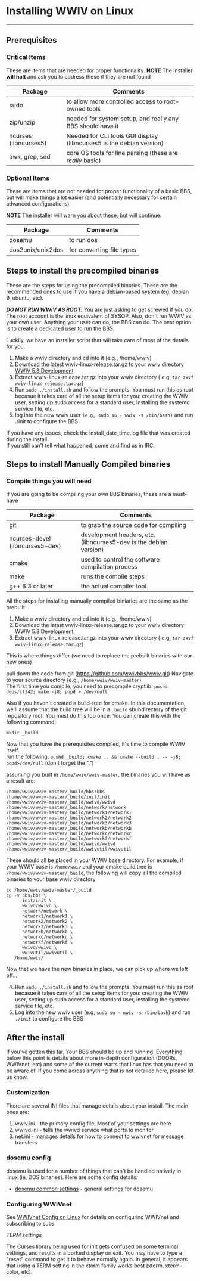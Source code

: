 # Installing WWIV on Linux
***

## Prerequisites

### Critical Items
These are items that are needed for proper functionality.
**NOTE** The installer **will halt** and ask you to address these if they are not found

Package | Comments
------- | ----------
sudo | to allow more controlled access to root-owned tools
zip/unzip | needed for system setup, and really any BBS should have it
ncurses (libncurses5)| Needed for CLI tools GUI display (libncurses5 is the debian version)
awk, grep, sed | core OS tools for line parsing (these are _really_ basic)


### Optional Items
These are items that are not needed for proper functionality of a basic BBS, but will make things
a lot easier (and potentially necessary for certain advanced configurations).

**NOTE** The installer will warn you about these, but will continue.

Package | Comments
------- | ----------
dosemu | to run dos|based doors and utilities  
dos2unix/unix2dos | for converting file types  


## Steps to install the precompiled binaries

These are the steps for using the precompiled binaries.  These are the
recommended ones to use if you have a debian-based system (eg, debian 9,
ubuntu, etc).

_**DO NOT RUN WWIV AS ROOT.**_ You are just asking to get screwed if you do.
The root account is the linux equivalent of SYSOP. Also, don't run WWIV
as your own user. Anything your user can do, the BBS can do. The best
option is to create a dedicated user to run the BBS.

Luckily, we have an installer script that will take care of most of the details for you.

1. Make a wwiv directory and cd into it (e.g., /home/wwiv)   
2. Download the latest wwiv-linux-release.tar.gz to your wwiv directory  
  [WWIV 5.3 Development](https://build.wwivbbs.org/jenkins/job/wwiv/label=linux/lastSuccessfulBuild/)  
3. Extract wwiv-linux-release.tar.gz into your wwiv directory ( e.g, ``tar zxvf wwiv-linux-release.tar.gz``) 
4. Run ``sudo ./install.sh`` and follow the prompts.  You must run this as root becasue it takes care of
   all the setup items for you: creating the WWIV user, setting up sudo access for a standard user, installing
   the systemd service file, etc.  
5. log into the new wwiv user ``(e.g, sudo su - wwiv -s /bin/bash)`` and run ./init to configure the BBS 

If you have any issues, check the install_date_time.log file that was created during the install.  
If you still can't tell what happened, come and find us in IRC.



## Steps to install Manually Compiled binaries

### Compile things you will need  
If you are going to be compiling your own BBS binaries, these are a must-have

Package | Comments
------- | ----------
git |  to grab the source code for compiling  
ncurses-devel (libncurses5-dev) | development headers, etc.  (libncurses5-dev is the debian version)
cmake | used to control the software compilation process
make | runs the compile steps
g++ 6.3 or later | the actual compiler tool


All the steps for installing manually compiled biniaries are the same as the prebuilt

1. Make a wwiv directory and cd into it (e.g., /home/wwiv)   
2. Download the latest wwiv-linux-release.tar.gz to your wwiv directory  
  [WWIV 5.3 Development](https://build.wwivbbs.org/jenkins/job/wwiv/label=linux/lastSuccessfulBuild/)  
3. Extract wwiv-linux-release.tar.gz into your wwiv directory ( e.g, ``tar zxvf wwiv-linux-release.tar.gz``) 


This is where things differ (we need to replace the prebuilt binaries with our new ones)


pull down the code from git (https://github.com/wwivbbs/wwiv.git) 
Navigate to your source directory (e.g., ```/home/wwiv/wwiv-master```)   
The first time you compile, you need to precompile cryptlib: 
`` pushd deps/cl342; make -j8; popd > /dev/null `` 

Also if you haven't created a build-tree for cmake. In this documentation, we'll assume that
the build tree will be in a ```_build``` sbubdirectory of the git repository root.
You must do this too once. You can create this with the following command:
```
mkdir _build
```

Now that you have the prerequisites compiled, it's time to compile WWIV itself.  
run the following: 
```pushd _build; cmake .. && cmake --build . -- -j8; popd>/dev/null``` (don't forget the ".")  

assuming you built in ```/home/wwiv/wwiv-master```, the binaries you will have as a result are:
```
/home/wwiv/wwiv-master/_build/bbs/bbs  
/home/wwiv/wwiv-master/_build/init/init  
/home/wwiv/wwiv-master/_build/wwivd/wwivd
/home/wwiv/wwiv-master/_build/network/network
/home/wwiv/wwiv-master/_build/network1/network1
/home/wwiv/wwiv-master/_build/network2/network2
/home/wwiv/wwiv-master/_build/network3/network3
/home/wwiv/wwiv-master/_build/networkb/networkb  
/home/wwiv/wwiv-master/_build/networkc/networkc  
/home/wwiv/wwiv-master/_build/networkf/networkf  
/home/wwiv/wwiv-master/_build/wwivd/wwivd  
/home/wwiv/wwiv-master/_build/wwivutil/wwivutil  
```
These should all be placed in your WWIV base directory. For example, if your WWIV base is 
```/home/wwiv``` and your cmake build tree is ```/home/wwiv/wwiv-master/_build```, the following will
copy all the compiled binaries to your base wwiv directory

```
cd /home/wwiv/wwiv-master/_build
cp -v bbs/bbs \
      init/init \
      wwivd/wwivd \
      network/network \
      network1/network1 \
      network2/network2 \
      network3/network3 \
      networkb/networkb \
      networkc/networkc \
      networkf/networkf \
      wwivd/wwivd \
      wwivutil/wwivutil \
   /home/wwiv/
```

Now that we have the new binaries in place, we can pick up where we left off...


4. Run ``sudo ./install.sh`` and follow the prompts.  You must run this as
   root becasue it takes care of all the setup items for you: creating the WWIV 
   user, setting up sudo access for a standard user, installing the systemd 
   service file, etc.  
5. Log into the new wwiv user (e.g, ```sudo su - wwiv -s /bin/bash```) and run 
   ```./init``` to configure the BBS 

## After the install

If you've gotten this far, Your BBS should be up and running. Everything below
this point is details about more in-depth configuration (DOORs, WWIVnet, etc) 
and some of the current warts that linux has that you need to be aware of. 
If you come across anything that is not detailed here, please let us know.

### Customization
There are several INI files that manage details about your install.  The main ones are:

1. wwiv.ini - the primary config file.  Most of your settings are here
2. wwivd.ini - tells the wwivd service what ports to monitor
3. net.ini - manages details for how to connect to wwivnet for message transfers
### dosemu config 

dosemu is used for a number of things that can't be handled natively in linux (ie, DOS binaries). Here are some config details: 

* [dosemu common settings](linux_dosemu_settings.md) - general settings for dosemu  

### Configuring WWIVnet 
See [WWIVnet Config on Linux](network/wwivnet_linux.md) for details on configuring WWIVnet and subscribing to subs


_TERM settings_

The Curses library being used for init gets confused on some terminal settings, and results in a borked display on exit. You may have to type a "reset" command to get it to behave normally again. In general, it appears that using a TERM setting in the xterm family works best (xterm, xterm-color, etc).

